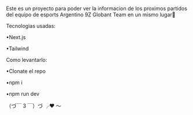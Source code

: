 Este es un proyecto para poder ver la informacion de los proximos partidos del equipo de esports Argentino 9Z Globant Team en un mismo lugar💜

Tecnologias usadas:

<p>•Next.js</p>
<p>•Tailwind</p>

Como levantarlo:

<p>•Clonate el repo</p>
<p>•npm i</p>
<p>•npm run dev</p>

（づ￣ 3 ￣）づ ╭❤️ ～
